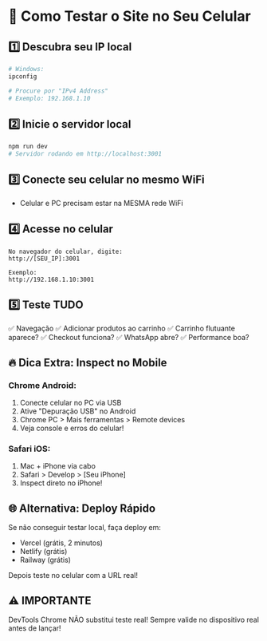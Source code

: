 # 📱 Como Testar o Site no Seu Celular

## 1️⃣ Descubra seu IP local

```bash
# Windows:
ipconfig

# Procure por "IPv4 Address"
# Exemplo: 192.168.1.10
```

## 2️⃣ Inicie o servidor local

```bash
npm run dev
# Servidor rodando em http://localhost:3001
```

## 3️⃣ Conecte seu celular no mesmo WiFi

- Celular e PC precisam estar na MESMA rede WiFi

## 4️⃣ Acesse no celular

```
No navegador do celular, digite:
http://[SEU_IP]:3001

Exemplo:
http://192.168.1.10:3001
```

## 5️⃣ Teste TUDO

✅ Navegação
✅ Adicionar produtos ao carrinho
✅ Carrinho flutuante aparece?
✅ Checkout funciona?
✅ WhatsApp abre?
✅ Performance boa?

## 🔥 Dica Extra: Inspect no Mobile

### Chrome Android:
1. Conecte celular no PC via USB
2. Ative "Depuração USB" no Android
3. Chrome PC > Mais ferramentas > Remote devices
4. Veja console e erros do celular!

### Safari iOS:
1. Mac + iPhone via cabo
2. Safari > Develop > [Seu iPhone]
3. Inspect direto no iPhone!

## 🌐 Alternativa: Deploy Rápido

Se não conseguir testar local, faça deploy em:
- Vercel (grátis, 2 minutos)
- Netlify (grátis)
- Railway (grátis)

Depois teste no celular com a URL real!

## ⚠️ IMPORTANTE

DevTools Chrome NÃO substitui teste real!
Sempre valide no dispositivo real antes de lançar!
